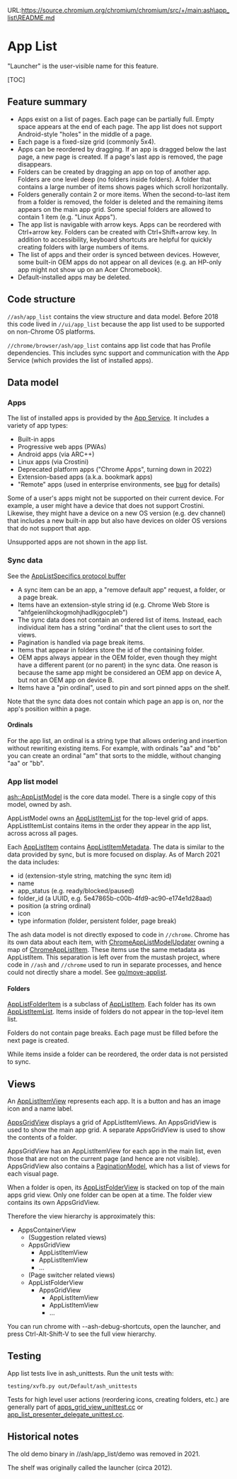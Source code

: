 URL:https://source.chromium.org/chromium/chromium/src/+/main:ash\app_list\README.md
# App List

"Launcher" is the user-visible name for this feature.

[TOC]

## Feature summary

*   Apps exist on a list of pages. Each page can be partially full. Empty space
    appears at the end of each page. The app list does not support Android-style
    "holes" in the middle of a page.
*   Each page is a fixed-size grid (commonly 5x4).
*   Apps can be reordered by dragging. If an app is dragged below the last page,
    a new page is created. If a page's last app is removed, the page disappears.
*   Folders can be created by dragging an app on top of another app. Folders are
    one level deep (no folders inside folders). A folder that contains a large
    number of items shows pages which scroll horizontally.
*   Folders generally contain 2 or more items. When the second-to-last item from
    a folder is removed, the folder is deleted and the remaining items appears
    on the main app grid. Some special folders are allowed to contain 1 item
    (e.g. "Linux Apps").
*   The app list is navigable with arrow keys. Apps can be reordered with
    Ctrl+arrow key. Folders can be created with Ctrl+Shift+arrow key. In
    addition to accessibility, keyboard shortcuts are helpful for quickly
    creating folders with large numbers of items.
*   The list of apps and their order is synced between devices. However, some
    built-in OEM apps do not appear on all devices (e.g. an HP-only app might
    not show up on an Acer Chromebook).
*   Default-installed apps may be deleted.

## Code structure

`//ash/app_list` contains the view structure and data model. Before 2018 this
code lived in `//ui/app_list` because the app list used to be supported on
non-Chrome OS platforms.

`//chrome/browser/ash/app_list` contains app list code that has Profile
dependencies. This includes sync support and communication with the App Service
(which provides the list of installed apps).

## Data model

### Apps

The list of installed apps is provided by the [App Service][1]. It includes a
variety of app types:

*   Built-in apps
*   Progressive web apps (PWAs)
*   Android apps (via ARC++)
*   Linux apps (via Crostini)
*   Deprecated platform apps ("Chrome Apps", turning down in 2022)
*   Extension-based apps (a.k.a. bookmark apps)
*   "Remote" apps (used in enterprise environments, see
    [bug](https://crbug.com/1101208) for details)

Some of a user's apps might not be supported on their current device. For
example, a user might have a device that does not support Crostini. Likewise,
they might have a device on a new OS version (e.g. dev channel) that includes a
new built-in app but also have devices on older OS versions that do not support
that app.

Unsupported apps are not shown in the app list.

[1]: components/services/app_service/README.md

### Sync data

See the [AppListSpecifics protocol
buffer](/components/sync/protocol/app_list_specifics.proto)

*   A sync item can be an app, a "remove default app" request, a folder, or a
    page break.
*   Items have an extension-style string id (e.g. Chrome Web Store is
    "ahfgeienlihckogmohjhadlkjgocpleb")
*   The sync data does not contain an ordered list of items. Instead, each
    individual item has a string "ordinal" that the client uses to sort the
    views.
*   Pagination is handled via page break items.
*   Items that appear in folders store the id of the containing folder.
*   OEM apps always appear in the OEM folder, even though they might have a
    different parent (or no parent) in the sync data. One reason is because the
    same app might be considered an OEM app on device A, but not an OEM app on
    device B.
*   Items have a "pin ordinal", used to pin and sort pinned apps on the shelf.

Note that the sync data does not contain which page an app is on, nor the app's
position within a page.

#### Ordinals

For the app list, an ordinal is a string type that allows ordering and insertion
without rewriting existing items. For example, with ordinals "aa" and "bb" you
can create an ordinal "am" that sorts to the middle, without changing "aa" or
"bb".

### App list model

[ash::AppListModel][1] is the core data model. There is a single copy of this
model, owned by ash.

AppListModel owns an [AppListItemList][2] for the top-level grid of apps.
AppListItemList contains items in the order they appear in the app list, across
across all pages.

Each [AppListItem][3] contains [AppListItemMetadata][4]. The data is similar to
the data provided by sync, but is more focused on display. As of March 2021 the
data includes:

*   id (extension-style string, matching the sync item id)
*   name
*   app_status (e.g. ready/blocked/paused)
*   folder_id (a UUID, e.g. 5e47865b-c00b-4fd9-ac90-e174e1d28aad)
*   position (a string ordinal)
*   icon
*   type information (folder, persistent folder, page break)

The ash data model is not directly exposed to code in `//chrome`. Chrome has its
own data about each item, with [ChromeAppListModelUpdater][5] owning a map of
[ChromeAppListItem][6]. These items use the same metadata as AppListItem. This
separation is left over from the mustash project, where code in `//ash` and
`//chrome` used to run in separate processes, and hence could not directly share
a model. See [go/move-applist][7].

[1]: /ash/app_list/model/app_list_model.h
[2]: /ash/app_list/model/app_list_item_list.h
[3]: /ash/app_list/model/app_list_item.h
[4]: /ash/public/cpp/app_list/app_list_types.h
[5]: /chrome/browser/ash/app_list/chrome_app_list_model_updater.h
[6]: /chrome/browser/ash/app_list/chrome_app_list_item.h
[7]: http://go/move-applist

#### Folders

[AppListFolderItem][1] is a subclass of [AppListItem][2]. Each folder has its
own [AppListItemList][3]. Items inside of folders do not appear in the top-level
item list.

Folders do not contain page breaks. Each page must be filled before the next
page is created.

While items inside a folder can be reordered, the order data is not persisted to
sync.

[1]: /ash/app_list/model/app_list_folder_item.h
[2]: /ash/app_list/model/app_list_item.h
[3]: /ash/app_list/model/app_list_item_list.h

## Views

An [AppListItemView][1] represents each app. It is a button and has an image
icon and a name label.

[AppsGridView][2] displays a grid of AppListItemViews. An AppsGridView is used
to show the main app grid. A separate AppsGridView is used to show the contents
of a folder.

AppsGridView has an AppListItemView for each app in the main list, even those
that are not on the current page (and hence are not visible). AppsGridView also
contains a [PaginationModel][3], which has a list of views for each visual page.

When a folder is open, its [AppListFolderView][4] is stacked on top of the main
apps grid view. Only one folder can be open at a time. The folder view contains
its own AppsGridView.

Therefore the view hierarchy is approximately this:

*   AppsContainerView
    *   (Suggestion related views)
    *   AppsGridView
        *   AppListItemView
        *   AppListItemView
        *   ...
    *   (Page switcher related views)
    *   AppListFolderView
        *   AppsGridView
            *   AppListItemView
            *   AppListItemView
            *   ...

You can run chrome with --ash-debug-shortcuts, open the launcher, and press
Ctrl-Alt-Shift-V to see the full view hierarchy.

[1]: /ash/app_list/views/app_list_item_view.h
[2]: /ash/app_list/views/apps_grid_view.h
[3]: /ash/public/cpp/pagination/pagination_model.h
[4]: /ash/app_list/views/app_list_folder_view.h

## Testing

App list tests live in ash_unittests. Run the unit tests with:

    testing/xvfb.py out/Default/ash_unittests

Tests for high level user actions (reordering icons, creating folders, etc.) are
generally part of [apps_grid_view_unittest.cc][1] or
[app_list_presenter_delegate_unittest.cc][2].

[1]: /ash/app_list/views/apps_grid_view_unittest.cc
[2]: /ash/app_list/app_list_presenter_delegate_unittest.cc

## Historical notes

The old demo binary in //ash/app_list/demo was removed in 2021.

The shelf was originally called the launcher (circa 2012).
